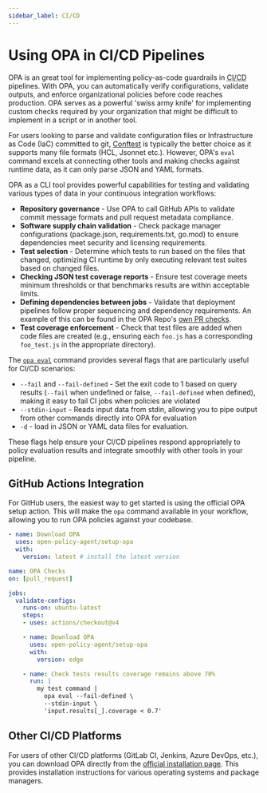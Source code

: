 ```yaml
---
sidebar_label: CI/CD
---
```


# Using OPA in CI/CD Pipelines

OPA is an great tool for implementing policy-as-code guardrails in
<abbr title="continuous integration/continuous deployment">CI/CD</abbr>
pipelines. With OPA, you can automatically verify configurations, validate
outputs, and enforce organizational policies before code reaches production. OPA
serves as a powerful 'swiss army knife' for implementing custom checks required
by your organization that might be difficult to implement in a script or in
another tool.

For users looking to parse and validate configuration files or Infrastructure as
Code (IaC) committed to git, [Conftest](https://www.conftest.dev) is typically
the better choice as it supports many file formats (HCL, Jsonnet etc.).
However, OPA's `eval` command excels at connecting other tools and making checks
against runtime data, as it can only parse JSON and YAML formats.

OPA as a CLI tool provides powerful capabilities for testing and validating
various types of data in your continuous integration workflows:

- **Repository governance** - Use OPA to call GitHub APIs to validate commit
  message formats and pull request metadata compliance.
- **Software supply chain validation** - Check package manager configurations
  (package.json, requirements.txt, go.mod) to ensure dependencies meet security
  and licensing requirements.
- **Test selection** - Determine which tests to run based on the
  files that changed, optimizing CI runtime by only executing relevant test
  suites based on changed files.
- **Checking JSON test coverage reports** - Ensure test coverage meets minimum
  thresholds or that benchmarks results are within acceptable limits.
- **Defining dependencies between jobs** - Validate that deployment pipelines
  follow proper sequencing and dependency requirements. An example of this can
  be found in the OPA Repo's [own PR checks](https://github.com/open-policy-agent/opa/blob/aee10e4a8deef80f3110237426a64fa5d4e229de/.github/workflows/pull-request.yaml#L476-L521).
- **Test coverage enforcement** - Check that test files are added when code
  files are created (e.g., ensuring each `foo.js` has a corresponding
  `foo_test.js` in the appropriate directory).

The [`opa eval`](./cli#eval) command provides
several flags that are particularly useful for CI/CD scenarios:

- `--fail` and `--fail-defined` - Set the exit code to 1 based on query results
  (`--fail` when undefined or false, `--fail-defined` when defined), making it
  easy to fail CI jobs when policies are violated
- `--stdin-input` - Reads input data from stdin, allowing you to pipe output
  from other commands directly into OPA for evaluation
- `-d` - load in JSON or YAML data files for evaluation.

These flags help ensure your CI/CD pipelines respond appropriately to policy evaluation results and integrate smoothly with other tools in your pipeline.

## GitHub Actions Integration

For GitHub users, the easiest way to get started is using the official OPA setup
action. This will make the `opa` command available in your workflow, allowing
you to run OPA policies against your codebase.

```yaml title="OPA installation step"
- name: Download OPA
  uses: open-policy-agent/setup-opa
  with:
    version: latest # install the latest version
```

```yaml title="Example workflow checking test coverage"
name: OPA Checks
on: [pull_request]

jobs:
  validate-configs:
    runs-on: ubuntu-latest
    steps:
    - uses: actions/checkout@v4

    - name: Download OPA
      uses: open-policy-agent/setup-opa
      with:
        version: edge

    - name: Check tests results coverage remains above 70%
      run: |
        my test command |
          opa eval --fail-defined \
          --stdin-input \
          'input.results[_].coverage < 0.7'
```

## Other CI/CD Platforms

For users of other CI/CD platforms (GitLab CI, Jenkins, Azure DevOps, etc.), you
can download OPA directly from the [official installation page](../docs?current-os=linux#1-download-opa).
This provides installation instructions for various operating systems and
package managers.
